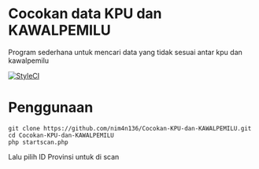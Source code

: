 # Cocokan data KPU dan KAWALPEMILU
Program sederhana untuk mencari data yang tidak sesuai antar kpu dan kawalpemilu

[![StyleCI](https://github.styleci.io/repos/161074916/shield?branch=master)](https://github.styleci.io/repos/161074916)

# Penggunaan
```
git clone https://github.com/nim4n136/Cocokan-KPU-dan-KAWALPEMILU.git 
cd Cocokan-KPU-dan-KAWALPEMILU 
php startscan.php 
```

Lalu pilih ID Provinsi untuk di scan
